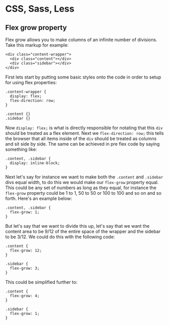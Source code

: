 # CSS, Sass, Less

## Flex grow property
Flex grow allows you to make columns of an infinite number of divisions. Take this markup for example:

```
<div class="content-wrapper">
  <div class="content"></div>
  <div class="sidebar"></div>
</div>
```

First lets start by putting some basic styles onto the code in order to setup for using flex properties:

```
.content-wrapper {
  display: flex;
  flex-direction: row;
}

.content {}
.sidebar {}
```

Now `display: flex;` is what is directly responsible for notating that this `div` should be treated as a flex element. Next we `flex-direction: row;` this tells the browser that all items inside of the `div` should be treated as columns and sit side by side. The same can be achieved in pre flex code by saying something like:

```
.content, .sidebar {
  display: inline-block;
}
```

Next let's say for instance we want to make both the `.content` and `.sidebar` divs equal width, to do this we would make our `flex-grow` property equal. This could be any set of numbers as long as they equal, for instance the `flex-grow` property could be 1 to 1, 50 to 50 or 100 to 100 and so on and so forth. Here's an example below:

```
.content, .sidebar {
  flex-grow: 1;
}
```

But let's say that we want to divide this up, let's say that we want the content area to be 9/12 of the entire space of the wrapper and the sidebar to be 3/12. We could do this with the following code:

```
.content {
  flex-grow: 12;
}

.sidebar {
  flex-grow: 3;
}
```

This could be simplified further to:

```
.content {
  flex-grow: 4;
}

.sidebar {
  flex-grow: 1;
}
```
